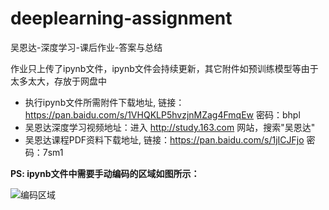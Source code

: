 # deeplearning-assignment

吴恩达-深度学习-课后作业-答案与总结

作业只上传了ipynb文件，ipynb文件会持续更新，其它附件如预训练模型等由于太多太大，存放于网盘中
- 执行ipynb文件所需附件下载地址, 链接：https://pan.baidu.com/s/1VHQKLP5hvzjnMZag4FmqEw 密码：bhpl
- 吴恩达深度学习视频地址：进入 http://study.163.com 网站，搜索"吴恩达"
- 吴恩达课程PDF资料下载地址, 链接：https://pan.baidu.com/s/1jICJFjo 密码：7sm1

**PS: ipynb文件中需要手动编码的区域如图所示：**

![编码区域](http://7xvfir.com1.z0.glb.clouddn.com/%E7%BC%96%E7%A0%81%E5%8C%BA%E5%9F%9F.png)
